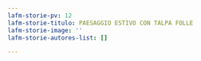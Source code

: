 ```yaml
---
lafm-storie-pv: 12
lafm-storie-titulo: PAESAGGIO ESTIVO CON TALPA FOLLE
lafm-storie-image: ''
lafm-storie-autores-list: []

---
```

